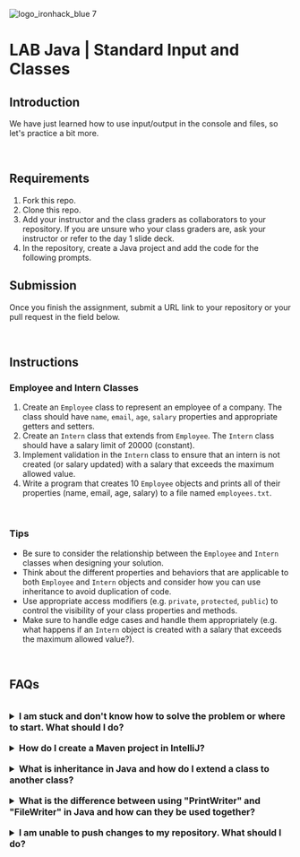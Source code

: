 ![logo_ironhack_blue 7](https://user-images.githubusercontent.com/23629340/40541063-a07a0a8a-601a-11e8-91b5-2f13e4e6b441.png)

# LAB Java | Standard Input and Classes

## Introduction

We have just learned how to use input/output in the console and files, so let's practice a bit more.

<br>

## Requirements

1. Fork this repo.
2. Clone this repo.
3. Add your instructor and the class graders as collaborators to your repository. If you are unsure who your class graders are, ask your instructor or refer to the day 1 slide deck.
4. In the repository, create a Java project and add the code for the following prompts.

## Submission

Once you finish the assignment, submit a URL link to your repository or your pull request in the field below.

<br>

## Instructions

### Employee and Intern Classes

1. Create an `Employee` class to represent an employee of a company. The class should have `name`, `email`, `age`, `salary` properties and appropriate getters and setters.
2. Create an `Intern` class that extends from `Employee`. The `Intern` class should have a salary limit of 20000 (constant).
3. Implement validation in the `Intern` class to ensure that an intern is not created (or salary updated) with a salary that exceeds the maximum allowed value.
4. Write a program that creates 10 `Employee` objects and prints all of their properties (name, email, age, salary) to a file named `employees.txt`.

<br>

### Tips

- Be sure to consider the relationship between the `Employee` and `Intern` classes when designing your solution.
- Think about the different properties and behaviors that are applicable to both `Employee` and `Intern` objects and consider how you can use inheritance to avoid duplication of code.
- Use appropriate access modifiers (e.g. `private`, `protected`, `public`) to control the visibility of your class properties and methods.
- Make sure to handle edge cases and handle them appropriately (e.g. what happens if an `Intern` object is created with a salary that exceeds the maximum allowed value?).

<br>

## FAQs

<br>

<details>
  <summary style="font-size: 16px; cursor: pointer; outline: none; font-weight: bold;">I am stuck and don't know how to solve the problem or where to start. What should I do?</summary>

  <br> <!-- ✅ -->

  If you are stuck in your code and don't know how to solve the problem or where to start, you should take a step back and try to form a clear, straight forward question about the specific issue you are facing. The process you will go through while trying to define this question, will help you narrow down the problem and come up with potential solutions.

  For example, are you facing a problem because you don't understand the concept or are you receiving an error message that you don't know how to fix? It is usually helpful to try to state the problem as clearly as possible, including any error messages you are receiving. This can help you communicate the issue to others and potentially get help from classmates or online resources.

  Once you have a clear understanding of the problem, you should be able to start working toward the solution.

</details>

<br>

<details>
  <summary style="font-size: 16px; cursor: pointer; outline: none; font-weight: bold;">How do I create a Maven project in IntelliJ?</summary>

  <br> <!-- ✅ -->

  To create a Maven project in IntelliJ, you can follow these steps:

  1. Open IntelliJ IDEA and click the "Create New Project" button.
  2. In the "New Project" dialog, select "Maven" as the build system.
  3. Specify the name of the project.
  4. In the "Project Location" section, specify a location where you want to save your project.
  5. Select the "Create Git repository" checkbox in order to initialize the git repository upon creation of the project.
  6. Click the "Create" button to create the Maven project.

 
 </details>

<br>

<details>
  <summary style="font-size: 16px; cursor: pointer; outline: none; font-weight: bold;">What is inheritance in Java and how do I extend a class to another class?</summary>

  <br> <!-- ✅ -->

  Inheritance in Java is a mechanism that allows you to create a new class (the child class) based on an existing class (the parent class). The child class inherits the properties and methods of the parent class, which means that you can reuse the code and add new functionality to the child class.

  To extend a class to another class, you use the `extends` keyword in the child class declaration. The parent class is specified after the `extends` keyword. For example:

  ```java
  class ParentClass {
      int x;

      void display() {
          System.out.println("This is the ParentClass");
      }
  }

  class ChildClass extends ParentClass {
      int y;

      void display() {
          System.out.println("This is the ChildClass");
      }
  }
  ```

  In this example, `ChildClass` extends `ParentClass`, so it inherits the `x` variable and the `display()` method. You can also add new properties and methods to the child class, such as the y variable and the `display()` method override in the child class.

  It's important to note that the child class can access all the properties and methods of the parent class that have public or protected visibility. Properties and methods with private visibility are not inherited by the child class.

 </details>

<br>

<details>
  <summary style="font-size: 16px; cursor: pointer; outline: none; font-weight: bold;">What is the difference between using "PrintWriter" and "FileWriter" in Java and how can they be used together?</summary>

  <br> <!-- ✅ -->

  `PrintWriter` and `FileWriter` are two classes in Java that are used to write data to a file. However, they serve different purposes and have different features.

  `FileWriter` is a basic class in Java that provides simple file output functions. You can use it to write text to a file, but it does not provide any formatting options, such as controlling the number of characters per line or specifying the line separator.

  `PrintWriter`, on the other hand, provides advanced printing functions, including formatting options and automatic line flushing. It also provides a more user-friendly API for writing to a file compared to `FileWriter`.

  Here's how you can use `FileWriter` and `PrintWriter` together in a program:

  ```java
  import java.io.*;

  public class WriteToFile {
      public static void main(String[] args) {
          try {
              FileWriter fw = new FileWriter("output.txt");
              PrintWriter pw = new PrintWriter(fw);
              pw.println("This is a line written using PrintWriter");
              pw.println("Another line written using PrintWriter");
              pw.close();
              fw.close();
          } catch (IOException e) {
              e.printStackTrace();
          }
      }
  }
  ```

  In this example, `FileWriter` is used to open a file named `output.txt` and `PrintWriter` is used to write lines of text to the file. The `println` method in `PrintWriter` automatically adds a line separator after each line of text, making it easier to write formatted text to a file.

  It's important to note that you need to close both `FileWriter` and `PrintWriter` when you are done writing to the file, as shown in the code above.

 </details>

<br>

<details>
  <summary style="font-size: 16px; cursor: pointer; outline: none; font-weight: bold;">I am unable to push changes to my repository. What should I do?</summary>

  <br> <!-- ✅ -->

  If you are unable to push changes to your repository, here are a few steps that you can follow:

  1. Check your internet connection: Ensure that your internet connection is stable and working.
  1. Verify your repository URL: Make sure that you are using the correct repository URL to push your changes.
  2. Check Git credentials: Ensure that your Git credentials are up-to-date and correct. You can check your credentials using the following command:

  ```bash
  git config --list
  ```

  4. Update your local repository: Before pushing changes, make sure that your local repository is up-to-date with the remote repository. You can update your local repository using the following command:

  ```bash
  git fetch origin
  ```

  5. Check for conflicts: If there are any conflicts between your local repository and the remote repository, resolve them before pushing changes.
  6. Push changes: Once you have resolved any conflicts and updated your local repository, you can try pushing changes again using the following command:

  ```bash
  git push origin <branch_name>
  ```

</details>
